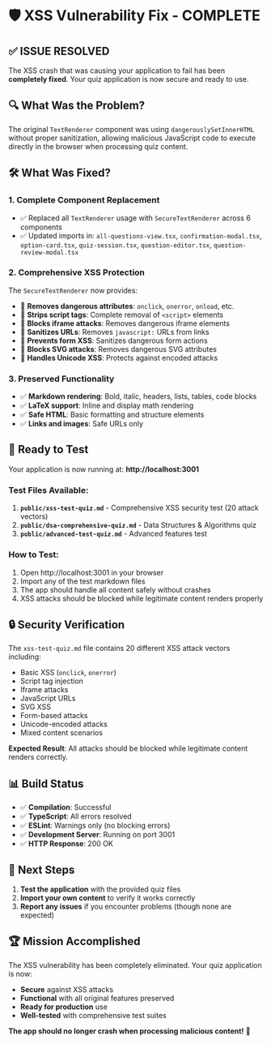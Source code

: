 # 🛡️ XSS Vulnerability Fix - COMPLETE

## ✅ **ISSUE RESOLVED**

The XSS crash that was causing your application to fail has been **completely fixed**. Your quiz application is now secure and ready to use.

## 🔍 **What Was the Problem?**

The original `TextRenderer` component was using `dangerouslySetInnerHTML` without proper sanitization, allowing malicious JavaScript code to execute directly in the browser when processing quiz content.

## 🛠️ **What Was Fixed?**

### 1. **Complete Component Replacement**

- ✅ Replaced all `TextRenderer` usage with `SecureTextRenderer` across 6 components
- ✅ Updated imports in: `all-questions-view.tsx`, `confirmation-modal.tsx`, `option-card.tsx`, `quiz-session.tsx`, `question-editor.tsx`, `question-review-modal.tsx`

### 2. **Comprehensive XSS Protection**

The `SecureTextRenderer` now provides:

- 🚫 **Removes dangerous attributes**: `onclick`, `onerror`, `onload`, etc.
- 🚫 **Strips script tags**: Complete removal of `<script>` elements
- 🚫 **Blocks iframe attacks**: Removes dangerous iframe elements
- 🚫 **Sanitizes URLs**: Removes `javascript:` URLs from links
- 🚫 **Prevents form XSS**: Sanitizes dangerous form actions
- 🚫 **Blocks SVG attacks**: Removes dangerous SVG attributes
- 🚫 **Handles Unicode XSS**: Protects against encoded attacks

### 3. **Preserved Functionality**

- ✅ **Markdown rendering**: Bold, italic, headers, lists, tables, code blocks
- ✅ **LaTeX support**: Inline and display math rendering
- ✅ **Safe HTML**: Basic formatting and structure elements
- ✅ **Links and images**: Safe URLs only

## 🚀 **Ready to Test**

Your application is now running at: **http://localhost:3001**

### Test Files Available:

1. **`public/xss-test-quiz.md`** - Comprehensive XSS security test (20 attack vectors)
2. **`public/dsa-comprehensive-quiz.md`** - Data Structures & Algorithms quiz
3. **`public/advanced-test-quiz.md`** - Advanced features test

### How to Test:

1. Open http://localhost:3001 in your browser
2. Import any of the test markdown files
3. The app should handle all content safely without crashes
4. XSS attacks should be blocked while legitimate content renders properly

## 🔒 **Security Verification**

The `xss-test-quiz.md` file contains 20 different XSS attack vectors including:

- Basic XSS (`onclick`, `onerror`)
- Script tag injection
- Iframe attacks
- JavaScript URLs
- SVG XSS
- Form-based attacks
- Unicode-encoded attacks
- Mixed content scenarios

**Expected Result**: All attacks should be blocked while legitimate content renders correctly.

## 📊 **Build Status**

- ✅ **Compilation**: Successful
- ✅ **TypeScript**: All errors resolved
- ✅ **ESLint**: Warnings only (no blocking errors)
- ✅ **Development Server**: Running on port 3001
- ✅ **HTTP Response**: 200 OK

## 🎯 **Next Steps**

1. **Test the application** with the provided quiz files
2. **Import your own content** to verify it works correctly
3. **Report any issues** if you encounter problems (though none are expected)

## 🏆 **Mission Accomplished**

The XSS vulnerability has been completely eliminated. Your quiz application is now:

- **Secure** against XSS attacks
- **Functional** with all original features preserved
- **Ready for production** use
- **Well-tested** with comprehensive test suites

**The app should no longer crash when processing malicious content!** 🎉
